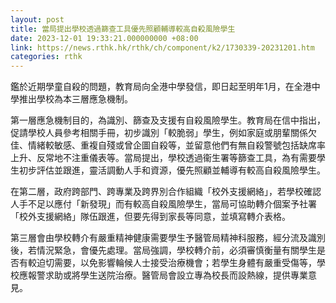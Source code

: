 ```yaml
---
layout: post
title: 當局提出學校透過篩查工具優先照顧輔導較高自殺風險學生
date: 2023-12-01 19:33:21.000000000 +08:00
link: https://news.rthk.hk/rthk/ch/component/k2/1730339-20231201.htm
categories: rthk
---
```


鑑於近期學童自殺的問題，教育局向全港中學發信，即日起至明年1月，在全港中學推出學校為本三層應急機制。

第一層應急機制目的，為識別、篩查及支援有自殺風險學生。教育局在信中指出，促請學校人員參考相關手冊，初步識別「較脆弱」學生，例如家庭或朋輩關係欠佳、情緒較敏感、重複自殘或曾企圖自殺等，並留意他們有無自殺警號包括缺席率上升、反常地不注重儀表等。當局提出，學校透過衞生署等篩查工具，為有需要學生初步評估並跟進，靈活調動人手和資源，優先照顧並輔導有較高自殺風險學生。 
 
在第二層，政府跨部門、跨專業及跨界別合作組織「校外支援網絡」，若學校確認人手不足以應付「新發現」而有較高自殺風險學生，當局可協助轉介個案予社署「校外支援網絡」隊伍跟進，但要先得到家長等同意，並填寫轉介表格。
 
第三層會由學校轉介有嚴重精神健康需要學生予醫管局精神科服務，經分流及識別後，若情況緊急，會優先處理。當局強調，學校轉介前，必須審慎衡量有關學生是否有較迫切需要，以免影響輪候人士接受治療機會；若學生身體有嚴重受傷等，學校應報警求助或將學生送院治療。醫管局會設立專為校長而設熱線，提供專業意見。
